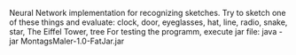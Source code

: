 Neural Network implementation for recognizing sketches. Try to sketch one of these things and evaluate: clock, door, eyeglasses, hat, line, radio, snake, star, The Eiffel Tower, tree
For testing the programm, execute jar file: java -jar MontagsMaler-1.0-FatJar.jar
